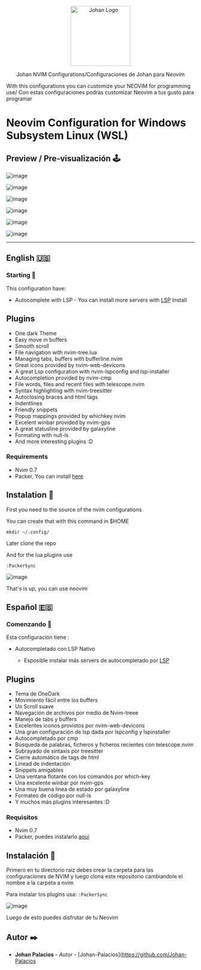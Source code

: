 <p align="center">
    <img alt="Johan Logo" src="https://user-images.githubusercontent.com/77251405/120911904-37bcd800-c648-11eb-9358-e62e4e16ac1c.png" height="160" />
  </a>
  <p align="center">Johan NVIM Configurations/Configuraciones de Johan para Neovim</p>
  <p align="center">
  <p>With this configurations you can customize your NEOVIM for programming use/ Con estas configuraciones podrás customizar Neovim a tus gusto para programar
  </p>
  </p>
</p>

# Neovim Configuration  for Windows Subsystem Linux (WSL)

## Preview / Pre-visualización 🕹️

![image](https://user-images.githubusercontent.com/77251405/174420605-b4e34910-29e6-49e5-97bb-44cc88baa28f.png)

![image](https://user-images.githubusercontent.com/77251405/174420620-675c2c04-4471-4ebf-baa2-30c1b00f5b9b.png)

![image](https://user-images.githubusercontent.com/77251405/174420658-99648fc3-f0e6-4bb7-81b3-6c88b17c59f5.png)

![image](https://user-images.githubusercontent.com/77251405/174420681-bb61ce80-a6b0-44c6-a41c-f08f3dbbaba7.png)

![image](https://user-images.githubusercontent.com/77251405/174420698-c37c0e2d-acbb-42f7-96c8-d55294b56998.png)

![image](https://user-images.githubusercontent.com/77251405/174420723-54843ad0-5dcd-4966-8bae-58658e251277.png)

------------
## English 🇺🇸

### Starting 🚀

This configuration have:
- Autocomplete with LSP
        - You can install more servers with [LSP](https://github.com/neovim/nvim-lspconfig "LSP") Install
## Plugins

- One dark Theme
- Easy move in buffers
- Smooth scroll
- File navigation with nvim-tree.lua
- Managing tabs, buffers with bufferline.nvim
- Great icons provided by nvim-web-devicons
- A great Lsp configuration with nvim-lspconfig and lsp-installer
- Autocompletion provided by nvim-cmp
- File words, files and recent files with telescope.nvim
- Syntax highlighting with nvim-treesitter
- Autoclosing braces and html tags
- Indentlines
- Friendly snippets
- Popup mappings provided by whichkey.nvim
- Excelent winbar provided by nvim-gps
- A great statusline provided by galaxyline
- Formating with null-ls
- And more interesting plugins :D

### Requirements

- Nvim 0.7
- Packer, You can install [here](https://github.com/wbthomason/packer.nvim "aquí")

## Instalation  🔧


First you need to the source of the nvim configurations

You can create that with this command in $HOME

`mkdir ~/.config/`

 Later clone the repo


And for the lua plugins use

`:PackerSync`

![image](https://user-images.githubusercontent.com/77251405/174420755-c3769524-b3e1-4a46-afb6-5a72443b0641.png)

That's is up, you can use neovim

## Español 🇪🇸

### Comenzando 🚀

Esta configuración tiene :

- Autocompletado con LSP Nativo

  - Esposible instalar más servers de autocompletado por [LSP](https://github.com/neovim/nvim-lspconfig "LSP")
		
## Plugins

- Tema de OneDark
- Movimiento fácil entre los buffers
- Un Scroll suave
- Navegación de archivos por medio de Nvim-treee
- Manejo de tabs y buffers
- Excelentes iconos provistos por nvim-web-devicons
- Una gran configuración de lsp dada por lspconfig y lspinstaller
- Autocompletado por cmp
- Búsqueda de palabras, ficheros y ficheros recientes con telescope.nvim
- Subrayado de sintaxis por treesitter
- Cierre automático de tags de html
- Linead de indentación
- Snippets amigables
- Una ventana flotante con los comandos por which-key
- Una excelente winbar por nvim-gps
- Una muy buena linea de estado por galaxyline
- Formateo de código por null-ls
- Y muchos más plugins interesantes :D

### Requisitos

- Nvim 0.7
- Packer, puedes instalarlo [aquí](https://github.com/wbthomason/packer.nvim "aquí")

## Instalación  🔧

Primero en tu directorio raiz debes crear la carpeta para las configuraciones de NVIM y luego clona este repositorio cambiandole el nombre a la carpeta a nvim

Para instalar los plugins usa:
`:PackerSync`

![image](https://user-images.githubusercontent.com/77251405/174420755-c3769524-b3e1-4a46-afb6-5a72443b0641.png)

Luego de esto puedes disfrutar de tu Neovim

## Autor ✒️

* **Johan Palacios** - *Autor* - [Johan-Palacios](https://github.com/Johan-Palacios

